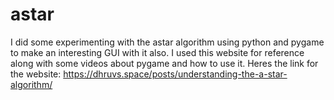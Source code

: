 # astar
I did some experimenting with the astar algorithm using python and pygame to make an interesting GUI with it also. I used this website for reference along with some videos about pygame and how to use it. Heres the link for the website: https://dhruvs.space/posts/understanding-the-a-star-algorithm/
